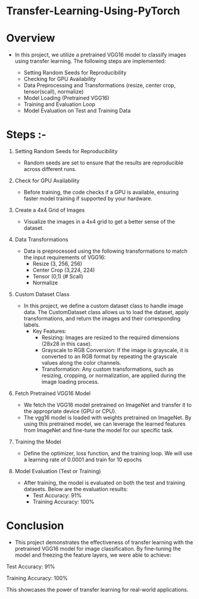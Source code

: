 # Transfer-Learning-Using-PyTorch


# Overview
  * In this project, we utilize a pretrained VGG16 model to classify images using transfer learning. The following steps are implemented:

     * Setting Random Seeds for Reproducibility
     * Checking for GPU Availability
     * Data Preprocessing and Transformations (resize, center crop, tensor(scall), normalize)
     * Model Loading (Pretrained VGG16)
     * Training and Evaluation Loop
     * Model Evaluation on Test and Training Data
   

# Steps :-
  1. Setting Random Seeds for Reproducibility
     * Random seeds are set to ensure that the results are reproducible across different runs.
    
  2. Check for GPU Availability
     * Before training, the code checks if a GPU is available, ensuring faster model training if supported by your hardware.
    
  3. Create a 4x4 Grid of Images
     * Visualize the images in a 4x4 grid to get a better sense of the dataset.
    
  4. Data Transformations
     * Data is preprocessed using the following transformations to match the input requirements of VGG16:
         * Resize (3, 256, 256)
         * Center Crop (3,224, 224)
         * Tensor (0,1)  (# Scall)
         * Normalize
      
  5. Custom Dataset Class
     * In this project, we define a custom dataset class to handle image data. The CustomDataset class allows us to load the dataset, apply transformations, and return the images and their corresponding labels.
         * Key Features:
           * Resizing: Images are resized to the required dimensions (28x28 in this case).
           * Grayscale to RGB Conversion: If the image is grayscale, it is converted to an RGB format by repeating the grayscale values along the color channels.
           * Transformation: Any custom transformations, such as resizing, cropping, or normalization, are applied during the image loading process.
          
  6. Fetch Pretrained VGG16 Model
     * We fetch the VGG16 model pretrained on ImageNet and transfer it to the appropriate device (GPU or CPU).
     * The vgg16 model is loaded with weights pretrained on ImageNet. By using this pretrained model, we can leverage the learned features from ImageNet and fine-tune the model for our specific task.
    
  7. Training the Model
     * Define the optimizer, loss function, and the training loop. We will use a learning rate of 0.0001 and train for 10 epochs
    
  8. Model Evaluation (Test or Training)
     * After training, the model is evaluated on both the test and training datasets. Below are the evaluation results:
        * Test Accuracy: 91%
        * Training Accuracy: 100%
      

# Conclusion
  * This project demonstrates the effectiveness of transfer learning with the pretrained VGG16 model for image classification. By fine-tuning the model and freezing the feature layers, we were able to achieve:

   Test Accuracy: 91%
   
   Training Accuracy: 100%
   
This showcases the power of transfer learning for real-world applications.




      
